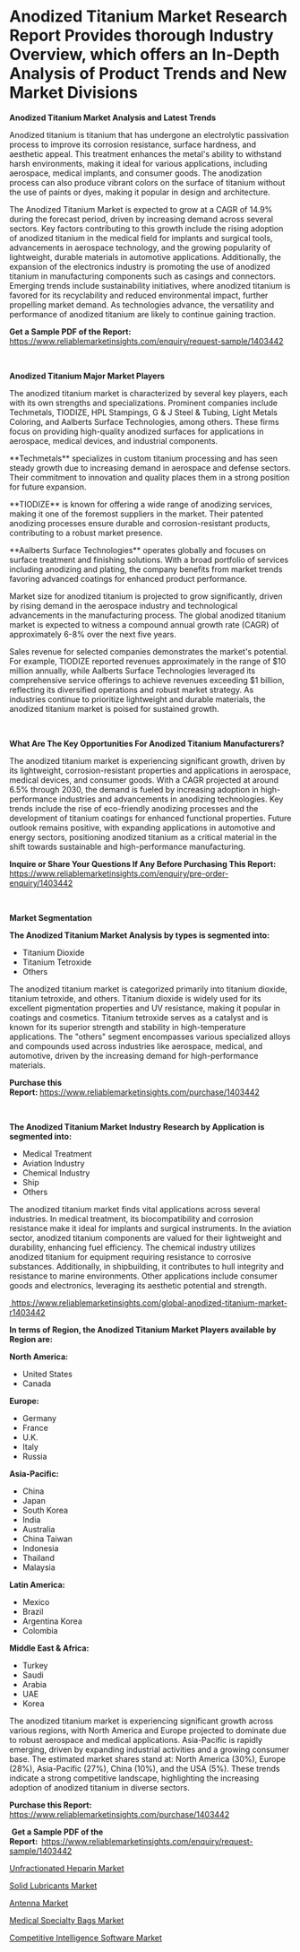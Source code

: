 <p><h1>Anodized Titanium Market Research Report Provides thorough Industry Overview, which offers an In-Depth Analysis of Product Trends and New Market Divisions</h1></p><p><strong>Anodized Titanium Market Analysis and Latest Trends</strong></p>
<p><p>Anodized titanium is titanium that has undergone an electrolytic passivation process to improve its corrosion resistance, surface hardness, and aesthetic appeal. This treatment enhances the metal's ability to withstand harsh environments, making it ideal for various applications, including aerospace, medical implants, and consumer goods. The anodization process can also produce vibrant colors on the surface of titanium without the use of paints or dyes, making it popular in design and architecture.</p><p>The Anodized Titanium Market is expected to grow at a CAGR of 14.9% during the forecast period, driven by increasing demand across several sectors. Key factors contributing to this growth include the rising adoption of anodized titanium in the medical field for implants and surgical tools, advancements in aerospace technology, and the growing popularity of lightweight, durable materials in automotive applications. Additionally, the expansion of the electronics industry is promoting the use of anodized titanium in manufacturing components such as casings and connectors. Emerging trends include sustainability initiatives, where anodized titanium is favored for its recyclability and reduced environmental impact, further propelling market demand. As technologies advance, the versatility and performance of anodized titanium are likely to continue gaining traction.</p></p>
<p><strong>Get a Sample PDF of the Report:&nbsp;</strong> <a href="https://www.reliablemarketinsights.com/enquiry/request-sample/1403442?utm_campaign=1575&utm_medium=2&utm_source=Github&utm_content=ia&utm_term=23102024&utm_id=anodized-titanium">https://www.reliablemarketinsights.com/enquiry/request-sample/1403442</a></p>
<p>&nbsp;</p>
<p><strong>Anodized Titanium Major Market Players</strong></p>
<p><p>The anodized titanium market is characterized by several key players, each with its own strengths and specializations. Prominent companies include Techmetals, TIODIZE, HPL Stampings, G & J Steel & Tubing, Light Metals Coloring, and Aalberts Surface Technologies, among others. These firms focus on providing high-quality anodized surfaces for applications in aerospace, medical devices, and industrial components.</p><p>**Techmetals** specializes in custom titanium processing and has seen steady growth due to increasing demand in aerospace and defense sectors. Their commitment to innovation and quality places them in a strong position for future expansion.</p><p>**TIODIZE** is known for offering a wide range of anodizing services, making it one of the foremost suppliers in the market. Their patented anodizing processes ensure durable and corrosion-resistant products, contributing to a robust market presence.</p><p>**Aalberts Surface Technologies** operates globally and focuses on surface treatment and finishing solutions. With a broad portfolio of services including anodizing and plating, the company benefits from market trends favoring advanced coatings for enhanced product performance.</p><p>Market size for anodized titanium is projected to grow significantly, driven by rising demand in the aerospace industry and technological advancements in the manufacturing process. The global anodized titanium market is expected to witness a compound annual growth rate (CAGR) of approximately 6-8% over the next five years.</p><p>Sales revenue for selected companies demonstrates the market's potential. For example, TIODIZE reported revenues approximately in the range of $10 million annually, while Aalberts Surface Technologies leveraged its comprehensive service offerings to achieve revenues exceeding $1 billion, reflecting its diversified operations and robust market strategy. As industries continue to prioritize lightweight and durable materials, the anodized titanium market is poised for sustained growth.</p></p>
<p>&nbsp;</p>
<p><strong>What Are The Key Opportunities For Anodized Titanium Manufacturers?</strong></p>
<p><p>The anodized titanium market is experiencing significant growth, driven by its lightweight, corrosion-resistant properties and applications in aerospace, medical devices, and consumer goods. With a CAGR projected at around 6.5% through 2030, the demand is fueled by increasing adoption in high-performance industries and advancements in anodizing technologies. Key trends include the rise of eco-friendly anodizing processes and the development of titanium coatings for enhanced functional properties. Future outlook remains positive, with expanding applications in automotive and energy sectors, positioning anodized titanium as a critical material in the shift towards sustainable and high-performance manufacturing.</p></p>
<p><strong>Inquire or Share Your Questions If Any Before Purchasing This Report:</strong> <a href="https://www.reliablemarketinsights.com/enquiry/pre-order-enquiry/1403442?utm_campaign=1575&utm_medium=2&utm_source=Github&utm_content=ia&utm_term=23102024&utm_id=anodized-titanium">https://www.reliablemarketinsights.com/enquiry/pre-order-enquiry/1403442</a></p>
<p>&nbsp;</p>
<p><strong>Market Segmentation</strong></p>
<p><strong>The Anodized Titanium Market Analysis by types is segmented into:</strong></p>
<p><ul><li>Titanium Dioxide</li><li>Titanium Tetroxide</li><li>Others</li></ul></p>
<p><p>The anodized titanium market is categorized primarily into titanium dioxide, titanium tetroxide, and others. Titanium dioxide is widely used for its excellent pigmentation properties and UV resistance, making it popular in coatings and cosmetics. Titanium tetroxide serves as a catalyst and is known for its superior strength and stability in high-temperature applications. The "others" segment encompasses various specialized alloys and compounds used across industries like aerospace, medical, and automotive, driven by the increasing demand for high-performance materials.</p></p>
<p><strong>Purchase this Report:&nbsp;</strong><a href="https://www.reliablemarketinsights.com/purchase/1403442?utm_campaign=1575&utm_medium=2&utm_source=Github&utm_content=ia&utm_term=23102024&utm_id=anodized-titanium">https://www.reliablemarketinsights.com/purchase/1403442</a></p>
<p>&nbsp;</p>
<p><strong>The Anodized Titanium Market Industry Research by Application is segmented into:</strong></p>
<p><ul><li>Medical Treatment</li><li>Aviation Industry</li><li>Chemical Industry</li><li>Ship</li><li>Others</li></ul></p>
<p><p>The anodized titanium market finds vital applications across several industries. In medical treatment, its biocompatibility and corrosion resistance make it ideal for implants and surgical instruments. In the aviation sector, anodized titanium components are valued for their lightweight and durability, enhancing fuel efficiency. The chemical industry utilizes anodized titanium for equipment requiring resistance to corrosive substances. Additionally, in shipbuilding, it contributes to hull integrity and resistance to marine environments. Other applications include consumer goods and electronics, leveraging its aesthetic potential and strength.</p></p>
<p><a href="https://www.reliablemarketinsights.com/global-anodized-titanium-market-r1403442?utm_campaign=1575&utm_medium=2&utm_source=Github&utm_content=ia&utm_term=23102024&utm_id=anodized-titanium">&nbsp;https://www.reliablemarketinsights.com/global-anodized-titanium-market-r1403442</a></p>
<p><strong>In terms of Region, the Anodized Titanium Market Players available by Region are:</strong></p>
<p>
    <p> <strong> North America: </strong>
        <ul>
            <li>United States</li>
            <li>Canada</li>
        </ul>
        </p> 
    <p> <strong> Europe: </strong>
        <ul>
            <li>Germany</li>
            <li>France</li>
            <li>U.K.</li>
            <li>Italy</li>
            <li>Russia</li>
        </ul>
        </p> 
    <p> <strong> Asia-Pacific: </strong>
        <ul>
            <li>China</li>
            <li>Japan</li>
            <li>South Korea</li>
            <li>India</li>
            <li>Australia</li>
            <li>China Taiwan</li>
            <li>Indonesia</li>
            <li>Thailand</li>
            <li>Malaysia</li>
        </ul>
        </p> 
    <p> <strong> Latin America: </strong>
        <ul>
            <li>Mexico</li>
            <li>Brazil</li>
            <li>Argentina Korea</li>
            <li>Colombia</li>
        </ul>
        </p> 
    <p> <strong> Middle East & Africa: </strong>
        <ul>
            <li>Turkey</li>
            <li>Saudi</li>
            <li>Arabia</li>
            <li>UAE</li>
            <li>Korea</li>
        </ul>
    </p>
    </p>
<p><p>The anodized titanium market is experiencing significant growth across various regions, with North America and Europe projected to dominate due to robust aerospace and medical applications. Asia-Pacific is rapidly emerging, driven by expanding industrial activities and a growing consumer base. The estimated market shares stand at: North America (30%), Europe (28%), Asia-Pacific (27%), China (10%), and the USA (5%). These trends indicate a strong competitive landscape, highlighting the increasing adoption of anodized titanium in diverse sectors.</p></p>
<p><strong>Purchase this Report: </strong><a href="https://www.reliablemarketinsights.com/purchase/1403442?utm_campaign=1575&utm_medium=2&utm_source=Github&utm_content=ia&utm_term=23102024&utm_id=anodized-titanium">https://www.reliablemarketinsights.com/purchase/1403442</a></p>
<p>&nbsp;<strong>Get a Sample PDF of the Report:&nbsp;&nbsp;</strong><a href="https://www.reliablemarketinsights.com/enquiry/request-sample/1403442?utm_campaign=1575&utm_medium=2&utm_source=Github&utm_content=ia&utm_term=23102024&utm_id=anodized-titanium">https://www.reliablemarketinsights.com/enquiry/request-sample/1403442</a></p>
<p><strong></strong></p>
<p><p><a href="https://www.linkedin.com/pulse/exploring-unfractionated-heparin-market-dynamics-revenue-analysis-lc7qf?utm_campaign=1575&utm_medium=2&utm_source=Github&utm_content=ia&utm_term=23102024&utm_id=anodized-titanium">Unfractionated Heparin Market</a></p><p><a href="https://www.linkedin.com/pulse/disruption-innovation-solid-lubricants-industry-market-rwjsf?utm_campaign=1575&utm_medium=2&utm_source=Github&utm_content=ia&utm_term=23102024&utm_id=anodized-titanium">Solid Lubricants Market</a></p><p><a href="https://www.linkedin.com/pulse/antenna-market-research-report-2024-2031-firmazon-db9vf?utm_campaign=1575&utm_medium=2&utm_source=Github&utm_content=ia&utm_term=23102024&utm_id=anodized-titanium">Antenna Market</a></p><p><a href="https://www.linkedin.com/pulse/medical-specialty-bags-market-strategic-insights-product-evolution-ssnlf?utm_campaign=1575&utm_medium=2&utm_source=Github&utm_content=ia&utm_term=23102024&utm_id=anodized-titanium">Medical Specialty Bags Market</a></p><p><a href="https://www.linkedin.com/pulse/competitive-intelligence-software-market-forecasts-trends-impact-jnjcc?utm_campaign=1575&utm_medium=2&utm_source=Github&utm_content=ia&utm_term=23102024&utm_id=anodized-titanium">Competitive Intelligence Software Market</a></p></p>